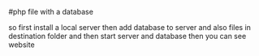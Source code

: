 #php file with a database

so first install a local server then add database to server and also files in destination folder
and then start server and database
then you can see website
